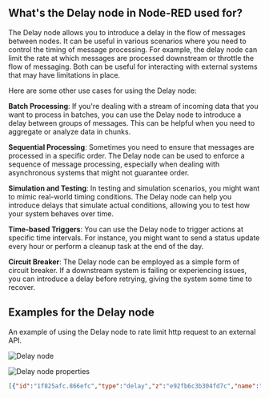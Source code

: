 ## What's the Delay node in Node-RED used for?

The Delay node allows you to introduce a delay in the flow of messages between nodes. It can be useful in various scenarios where you need to control the timing of message processing. For example, the delay node can limit the rate at which messages are processed downstream or throttle the flow of messaging. Both can be useful for interacting with external systems that may have limitations in place. 

Here are some other use cases for using the Delay node:

**Batch Processing**: If you're dealing with a stream of incoming data that you want to process in batches, you can use the Delay node to introduce a delay between groups of messages. This can be helpful when you need to aggregate or analyze data in chunks.

**Sequential Processing**: Sometimes you need to ensure that messages are processed in a specific order. The Delay node can be used to enforce a sequence of message processing, especially when dealing with asynchronous systems that might not guarantee order.

**Simulation and Testing**: In testing and simulation scenarios, you might want to mimic real-world timing conditions. The Delay node can help you introduce delays that simulate actual conditions, allowing you to test how your system behaves over time.

**Time-based Triggers**: You can use the Delay node to trigger actions at specific time intervals. For instance, you might want to send a status update every hour or perform a cleanup task at the end of the day.

**Circuit Breaker**: The Delay node can be employed as a simple form of circuit breaker. If a downstream system is failing or experiencing issues, you can introduce a delay before retrying, giving the system some time to recover.


## Examples for the Delay node

An example of using the Delay node to rate limit http request to an external API.

![Delay node](./images/delay-node.png)

![Delay node properties](./images/delay-node2.png)

```json
[{"id":"1f825afc.866efc","type":"delay","z":"e92fb6c3b304fd7c","name":"Rate Limit","pauseType":"rate","timeout":"20","timeoutUnits":"seconds","rate":"10","nbRateUnits":"","rateUnits":"minute","randomFirst":"1","randomLast":"5","randomUnits":"seconds","drop":false,"allowrate":false,"outputs":1,"x":620,"y":120,"wires":[["26f1f0e3.65e3c8"]]}]
```